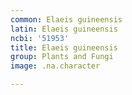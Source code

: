 ```yaml
---
common: Elaeis guineensis
latin: Elaeis guineensis
ncbi: '51953'
title: Elaeis guineensis
group: Plants and Fungi
image: .na.character

---
```

